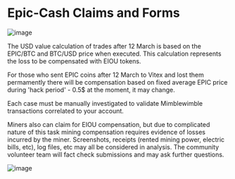 # Epic-Cash Claims and Forms 

![image](https://user-images.githubusercontent.com/53139520/118636329-7b9c8a00-b7cc-11eb-80dc-91371a8176f0.png)


The USD value calculation of trades after 12 March is based on the EPIC/BTC and BTC/USD price when executed. This calculation represents the loss to be compensated with EIOU tokens.

For those who sent EPIC coins after 12 March to Vitex and lost them permamently there will be compensation based on fixed average EPIC price during 'hack period' - 0.5$ at the moment, it may change.

Each case must be manually investigated to validate Mimblewimble transactions correlated to your account. 

Miners also can claim for EIOU compensation, but due to complicated nature of this task mining compensation requires evidence of losses incurred by the miner. Screenshots, receipts (rented mining power, electric bills, etc), log files, etc may all be considered in analysis. The community volunteer team will fact check submissions and may ask further questions.

![image](https://user-images.githubusercontent.com/53139520/118636361-86571f00-b7cc-11eb-9072-47d52379d34b.png)